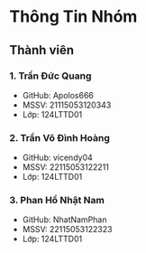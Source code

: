 # Thông Tin Nhóm

## Thành viên

### 1. Trần Đức Quang
- GitHub: Apolos666
- MSSV: 21115053120343  
- Lớp: 124LTTD01

### 2. Trần Võ Đình Hoàng
- GitHub: vicendy04
- MSSV: 22115053122211
- Lớp: 124LTTD01

### 3. Phan Hồ Nhật Nam  
- GitHub: NhatNamPhan
- MSSV: 22115053122323
- Lớp: 124LTTD01
